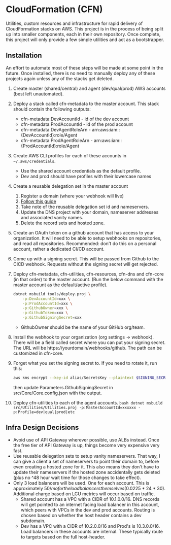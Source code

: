 # CloudFormation (CFN)
Utilities, custom resources and infrastructure for rapid delivery of CloudFormation stacks on AWS. This project is in the process of being split up into smaller components, each in their own repository.  Once complete, this project will only provide a few simple utilities and act as a bootstrapper.


## Installation
An effort to automate most of these steps will be made at some point in the future. Once installed, there is no need to manually deploy any of these projects again unless any of the stacks get deleted.  


1. Create master (shared/central) and agent (dev/qual/prod) AWS accounts (best left unautomated).
2. Deploy a stack called cfn-metadata to the master account.  This stack should contain the following outputs:
    - cfn-metadata:DevAccountId - id of the dev account
    - cfn-metadata:ProdAccountId - id of the prod account
    - cfn-metadata:DevAgentRoleArn - arn:aws:iam::{DevAccountId}:role/Agent
    - cfn-metadata:ProdAgentRoleArn - arn:aws:iam::{ProdAccountId}:role/Agent
3. Create AWS CLI profiles for each of these accounts in `~/.aws/credentials`. 
    * Use the shared account credentials as the default profile.
    * Dev and prod should have profiles with their lowercase names
4. Create a reusable delegation set in the master account
   1. Register a domain (where your webhook will live)
   2.  [Follow this guide](https://docs.aws.amazon.com/Route53/latest/DeveloperGuide/white-label-name-servers.html)
   3.  Take note of the reusable delegation set id and nameservers.
   4.  Update the DNS project with your domain, nameserver addresses and associated vanity names.
   5.  Delete the record sets and hosted zone.  
5. Create an OAuth token on a github account that has access to your organization.  It will need to be able to setup webhooks on repositories, and read all repositories. Recommended: don't do this on a personal account, rather a dedicated CI/CD account.
6. Come up with a signing secret.  This will be passed from Github to the CICD webhook.  Requests without the signing secret will get rejected.    
7. Deploy cfn-metadata, cfn-utilities, cfn-resources, cfn-dns and cfn-core (in that order) to the master account. (Run the below command with the master account as the default/active profile).
    ```bash
    dotnet msbuild tools/deploy.proj \
        -p:DevAccountId=xxx \
        -p:ProdAccountId=xxx \
        -p:GithubOwner=xxx \
        -p:GithubToken=xxx \
        -p:GithubSigningSecret=xxx
    ```
   - GithubOwner should be the name of your GitHub org/team.
8. Install the webhook to your organization (org settings -> webhook).  There will be a field called secret where you can put your signing secret.  The URL will be https://yourdomain/webhooks/github.  The path can be customized in cfn-core.
9. Forget what you set the signing secret to.  If you need to rotate it, run this:
    ```bash
    aws kms encrypt --key-id alias/SecretsKey --plaintext $SIGNING_SECRET --query CiphertextBlob --output text
    ```
    then update Parameters.GithubSigningSecret in src/Core/Core.config.json with the output.

10.  Deploy cfn-utilities to each of the agent accounts.
    ```bash
    dotnet msbuild src/Utilities/Utilities.proj -p:MasterAccountId=xxxxxx -p:Profile=dev|qual|prod|etc
    ```

## Infra Design Decisions
- Avoid use of API Gateway wherever possible, use ALBs instead.  Once the free tier of API Gateway is up, things become very expensive very fast.
- Use reusable delegation sets to setup vanity nameservers.  That way, I can give a client a set of nameservers to point their domain to, before even creating a hosted zone for it.  This also means they don't have to update their nameservers if the hosted zone accidentally gets deleted (plus no ^48 hour wait time for those changes to take effect).  
- Only 3 load balancers will be used.  One for each account. This is approximately $50/mo for the load balancers themselves ($0.0225 * 24 * 30).  Additional charge based on LCU metrics will occur based on traffic.
  - Shared account has a VPC with a CIDR of 10.1.0.0/16. DNS records will get pointed to an internet facing load balancer in this account, which peers with VPCs in the dev and prod accounts.  Routing is chosen based on whether the host header contains a dev subdomain.
  - Dev has a VPC with a CIDR of 10.2.0.0/16 and Prod's is 10.3.0.0/16.  Load balancers in these accounts are internal.  These typically route to targets based on the full host-header. 
